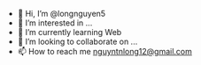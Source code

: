 - 👋 Hi, I’m @longnguyen5
- 👀 I’m interested in ...
- 🌱 I’m currently learning Web
- 💞️ I’m looking to collaborate on ...
- 📫 How to reach me nguyntnlong12@gmail.com

<!---
longnguyen5/longnguyen5 is a ✨ special ✨ repository because its `README.md` (this file) appears on your GitHub profile.
You can click the Preview link to take a look at your changes.
--->
